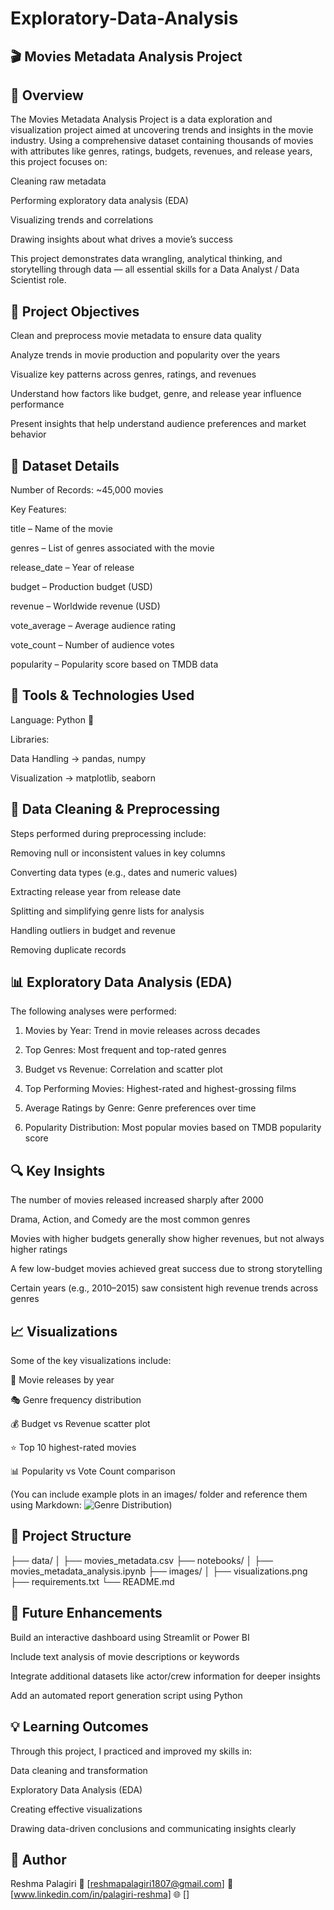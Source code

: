 # Exploratory-Data-Analysis

## 🎬 Movies Metadata Analysis Project

## 📖 Overview

The Movies Metadata Analysis Project is a data exploration and visualization project aimed at uncovering trends and insights in the movie industry.
Using a comprehensive dataset containing thousands of movies with attributes like genres, ratings, budgets, revenues, and release years, this project focuses on:

Cleaning raw metadata

Performing exploratory data analysis (EDA)

Visualizing trends and correlations

Drawing insights about what drives a movie’s success


This project demonstrates data wrangling, analytical thinking, and storytelling through data — all essential skills for a Data Analyst / Data Scientist role.


## 🎯 Project Objectives

Clean and preprocess movie metadata to ensure data quality

Analyze trends in movie production and popularity over the years

Visualize key patterns across genres, ratings, and revenues

Understand how factors like budget, genre, and release year influence performance

Present insights that help understand audience preferences and market behavior


## 🧩 Dataset Details

Number of Records: ~45,000 movies

Key Features:

title – Name of the movie

genres – List of genres associated with the movie

release_date – Year of release

budget – Production budget (USD)

revenue – Worldwide revenue (USD)

vote_average – Average audience rating

vote_count – Number of audience votes

popularity – Popularity score based on TMDB data


## 🧠 Tools & Technologies Used

Language: Python 🐍

Libraries:

Data Handling → pandas, numpy

Visualization → matplotlib, seaborn


## 🧹 Data Cleaning & Preprocessing

Steps performed during preprocessing include:

Removing null or inconsistent values in key columns

Converting data types (e.g., dates and numeric values)

Extracting release year from release date

Splitting and simplifying genre lists for analysis

Handling outliers in budget and revenue

Removing duplicate records


## 📊 Exploratory Data Analysis (EDA)

The following analyses were performed:

1. Movies by Year: Trend in movie releases across decades


2. Top Genres: Most frequent and top-rated genres


3. Budget vs Revenue: Correlation and scatter plot


4. Top Performing Movies: Highest-rated and highest-grossing films


5. Average Ratings by Genre: Genre preferences over time


6. Popularity Distribution: Most popular movies based on TMDB popularity score


## 🔍 Key Insights

The number of movies released increased sharply after 2000

Drama, Action, and Comedy are the most common genres

Movies with higher budgets generally show higher revenues, but not always higher ratings

A few low-budget movies achieved great success due to strong storytelling

Certain years (e.g., 2010–2015) saw consistent high revenue trends across genres


## 📈 Visualizations

Some of the key visualizations include:

📆 Movie releases by year

🎭 Genre frequency distribution

💰 Budget vs Revenue scatter plot

⭐ Top 10 highest-rated movies

📊 Popularity vs Vote Count comparison


(You can include example plots in an images/ folder and reference them using Markdown:
![Genre Distribution](images/genre_distribution.png))


## 📁 Project Structure

├── data/
│   ├── movies_metadata.csv
├── notebooks/
│   ├── movies_metadata_analysis.ipynb
├── images/
│   ├── visualizations.png
├── requirements.txt
└── README.md


## 🚀 Future Enhancements

Build an interactive dashboard using Streamlit or Power BI

Include text analysis of movie descriptions or keywords

Integrate additional datasets like actor/crew information for deeper insights

Add an automated report generation script using Python


## 💡 Learning Outcomes

Through this project, I practiced and improved my skills in:

Data cleaning and transformation

Exploratory Data Analysis (EDA)

Creating effective visualizations

Drawing data-driven conclusions and communicating insights clearly


## 👤 Author

Reshma Palagiri
📧 [reshmapalagiri1807@gmail.com]
💼 [www.linkedin.com/in/palagiri-reshma]
🌐 []



